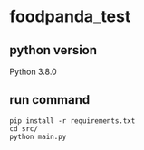 # foodpanda_test

## python version
Python 3.8.0

## run command
```shell
pip install -r requirements.txt
cd src/
python main.py
```